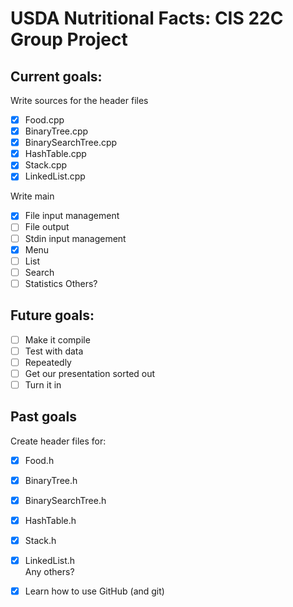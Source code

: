 # USDA Nutritional Facts: CIS 22C Group Project

**Current goals:**
-----------------
Write sources for the header files
 - [x] Food.cpp
 - [x] BinaryTree.cpp
 - [x] BinarySearchTree.cpp 
 - [x] HashTable.cpp
 - [x] Stack.cpp
 - [x] LinkedList.cpp  
  
Write main  
 - [x] File input management  
 - [ ] File output  
 - [ ] Stdin input management  
 - [x] Menu  
 - [ ] List
 - [ ] Search
 - [ ] Statistics
 Others?  
  
**Future goals:**
-----------------
- [ ] Make it compile  
- [ ] Test with data  
- [ ] Repeatedly  
- [ ] Get our presentation sorted out  
- [ ] Turn it in  

**Past goals**
--------------
Create header files for:  
 - [x] Food.h
 - [x] BinaryTree.h
 - [x] BinarySearchTree.h 
 - [x] HashTable.h
 - [x] Stack.h
 - [x] LinkedList.h  
Any others?  
  
- [x] Learn how to use GitHub (and git)
